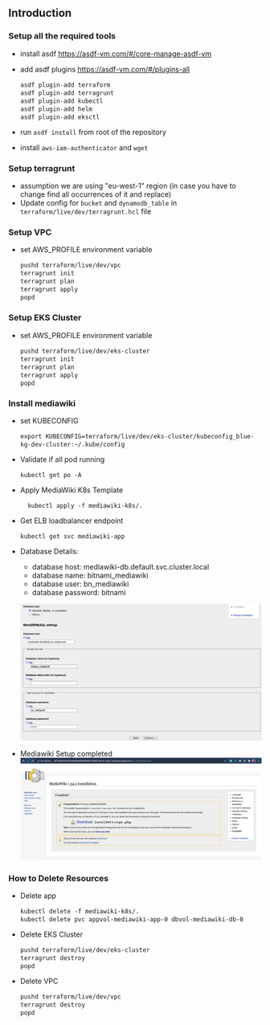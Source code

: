 ## Introduction


### Setup all the required tools
* install asdf https://asdf-vm.com/#/core-manage-asdf-vm
* add asdf plugins https://asdf-vm.com/#/plugins-all
    ```
    asdf plugin-add terraform
    asdf plugin-add terragrunt
    asdf plugin-add kubectl
    asdf plugin-add helm
    asdf plugin-add eksctl
    ```

* run `asdf install` from root of the repository
* install `aws-iam-authenticator` and `wget`

### Setup terragrunt
* assumption we are using "eu-west-1" region (in case you have to change find all occurrences of it and replace)
* Update config for `bucket` and `dynamodb_table` in `terraform/live/dev/terragrunt.hcl` file


### Setup VPC
* set AWS_PROFILE environment variable
    ```
    pushd terraform/live/dev/vpc
    terragrunt init
    terragrunt plan
    terragrunt apply
    popd
    ```
  
### Setup EKS Cluster
  * set AWS_PROFILE environment variable
      ```
      pushd terraform/live/dev/eks-cluster
      terragrunt init
      terragrunt plan
      terragrunt apply
      popd
      ```

### Install mediawiki
  * set KUBECONFIG
    ```
    export KUBECONFIG=terraform/live/dev/eks-cluster/kubeconfig_blue-kg-dev-cluster:~/.kube/config
    ```
  * Validate if all pod running
    ```
    kubectl get po -A
    ```
  * Apply MediaWiki K8s Template
    ```
      kubectl apply -f mediawiki-k8s/.
    ```
  * Get ELB loadbalancer endpoint
    ```
    kubectl get svc mediawiki-app
    ```
  * Database Details:
    - database host: mediawiki-db.default.svc.cluster.local
    - database name: bitnami_mediawiki
    - database user: bn_mediawiki
    - database password: bitnami
    
    ![Database Configuration](database-setup.png)
    
  * Mediawiki Setup completed
  ![Setup Completed](mediawiki-setup.png)
  


### How to Delete Resources
  * Delete app
    ```
    kubectl delete -f mediawiki-k8s/.
    kubectl delete pvc appvol-mediawiki-app-0 dbvol-mediawiki-db-0
    ```
    
  * Delete EKS Cluster 
    ```
    pushd terraform/live/dev/eks-cluster
    terragrunt destroy
    popd
    ```
  * Delete VPC 
    ```
    pushd terraform/live/dev/vpc
    terragrunt destroy
    popd
    ```
